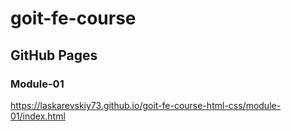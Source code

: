 # goit-fe-course

## GitHub Pages 

### Module-01
https://laskarevskiy73.github.io/goit-fe-course-html-css/module-01/index.html

